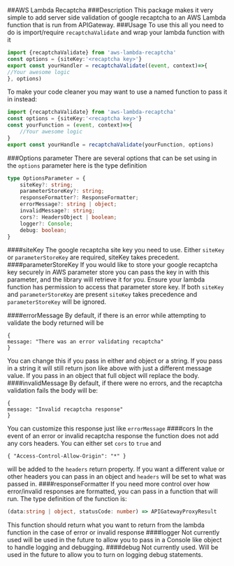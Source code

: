 ##AWS Lambda Recaptcha
###Description
This package makes it very simple to add server side validation of google recaptcha to an AWS Lambda function that is run from APIGateway.
###Usage
To use this all you need to do is import/require `recaptchaValidate` and wrap your lambda function with it
```typescript
import {recaptchaValidate} from 'aws-lambda-recaptcha'
const options = {siteKey:'<recaptcha key>'}
export const yourHandler = recaptchaValidate((event, context)=>{
//Your awesome logic
}, options)
```
To make your code cleaner you may want to use a named function to pass it in instead:
```typescript
import {recaptchaValidate} from 'aws-lambda-recaptcha'
const options = {siteKey:'<recaptcha key>'}
const yourFunction = (event, context)=>{
	//Your awesome logic
}
export const yourHandle = recaptchaValidate(yourFunction, options)
```
###Options parameter
There are several options that can be set using in the `options` parameter here is the type definition
```typescript
type OptionsParameter = {
	siteKey?: string;
	parameterStoreKey?: string;
	responseFormatter?: ResponseFormatter;
	errorMessage?: string | object;
	invalidMessage?: string;
	cors?: HeadersObject | boolean;
	logger?: Console;
	debug: boolean;
}
```
####siteKey
The google recaptcha site key you need to use. Either `siteKey` or `parameterStoreKey` are required, siteKey takes precedent.
####parameterStoreKey
If you would like to store your google recaptcha key securely in AWS parameter store you can pass the key in with this parameter, and the library will retrieve it for you.  Ensure your lambda function has permission to access that parameter store key. If both `siteKey` and `parameterStoreKey` are present `siteKey` takes precedence and `parameterStoreKey` will be ignored.

####errorMessage
By default, if there is an error while attempting to validate the body returned will be 
```json5
{
message: "There was an error validating recaptcha"
}
``` 
You can change this if you  pass in either and object or a string. If you pass in a string it will still return json like above with just a different message value. If you pass in an object that full object will replace the body.
####invalidMessage
By default, if there were no errors, and the recaptcha validation fails the body will be:
```json5
{
message: "Invalid recaptcha response"
}
``` 
You can customize this response just like `errorMessage`
####cors
In the event of an error or invalid recaptcha response the function does not add any cors headers.  You can either set `cors` to `true` and 
```json5
{ "Access-Control-Allow-Origin": "*" }
```
will be added to the `headers` return property.  If you want a different value or other headers you can pass in an object and `headers` will be set to what was passed in. 
####responseFormatter
If you need more control over how error/invalid responses are formatted, you can pass in a function that will run. The type definition of the function is:
```typescript
(data:string | object, statusCode: number) => APIGatewayProxyResult
```
This function should return what you want to return from the lambda function in the case of error or invalid response 
####logger
Not currently used will be used in the future to allow you to pass in a Console like object to handle logging and debugging.
####debug
Not currently used. Will be used in the future to allow you to turn on logging debug statements.
